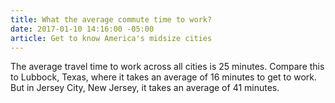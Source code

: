```yaml
---
title: What the average commute time to work?
date: 2017-01-10 14:16:00 -05:00
article: Get to know America's midsize cities
---
```


The average travel time to work across all cities is 25 minutes. Compare this to Lubbock, Texas, where it takes an average of 16 minutes to get to work. But in Jersey City, New Jersey, it takes an average of 41 minutes.